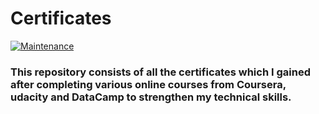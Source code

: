 # Certificates

[![Maintenance](https://img.shields.io/badge/Up%20to%20date-no-green.svg?style=plastic&logo=appveyor)](https://github.com/mayank1101/Certificates/actions)

### This repository consists of all the certificates which I gained after completing various online courses from Coursera, udacity and DataCamp to strengthen my technical skills. 
